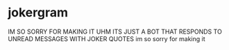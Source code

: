 # jokergram
IM SO SORRY FOR MAKING IT 
UHM ITS JUST A BOT THAT RESPONDS TO UNREAD MESSAGES WITH JOKER QUOTES
im so sorry for making it
